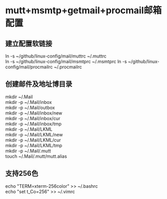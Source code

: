# mutt+msmtp+getmail+procmail邮箱配置

## 建立配置软链接
ln -s ~/github/linux-config/mail/muttrc ~/.muttrc  
ln -s ~/github/linux-config/mail/msmtprc ~/.msmtprc 
ln -s ~/github/linux-config/mail/procmailrc  ~/.procmailrc  

## 创建邮件及地址博目录
mkdir ~/.Mail  
mkdir -p ~/.Mail/inbox  
mkdir -p ~/.Mail/outbox  
mkdir -p ~/.Mail/inbox/new  
mkdir -p ~/.Mail/inbox/cur  
mkdir -p ~/.Mail/inbox/tmp  
mkdir -p ~/.Mail/LKML  
mkdir -p ~/.Mail/LKML/new  
mkdir -p ~/.Mail/LKML/cur  
mkdir -p ~/.Mail/LKML/tmp  
mkdir -p ~/.Mail/.mutt  
touch ~/.Mail/.mutt/mutt.alias  

## 支持256色
echo "TERM=xterm-256color" >> ~/.bashrc  
echo "set t_Co=256" >> ~/.vimrc  

